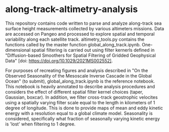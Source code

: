 # along-track-altimetry-analysis
This repository contains code written to parse and analyze along-track sea surface height measurements collected by various altimeters missions. Data are accessed on Pangeo and processed to explore spatial and temporal variability along each satellite track. altimetry_tools.py contains the functions called by the master function global_along_track.ipynb. One-dimensional spatial filtering is carried out using filter kernerls defined in "Diffusion-based Smoothers for Spatial Filtering of Gridded Geophysical Data" [doi: https://doi.org/10.1029/2021MS002552].

For purposes of recreating figures and analysis described in "On the Observed Seasonality of the Mesoscale Inverse Cascade in the Global Ocean" (to submit), global_along_track.ipynb is the reference notebook. This notebook is heavily annotated to describe analysis procedures and considers the effect of different spatial filter kernel choices (taper, Gaussian, boxcar). In addition, we filter cross-track geostrophic velocites using a spatially varying filter scale equal to the length in kilometers of 1 degree of longitude. This is done to provide maps of mean and eddy kinetic energy with a resolution equal to a global climate model. Seasonality is considered, specifically what fraction of seasonally varying kinetic energy is 'lost' when filtering to 1 degree.      
